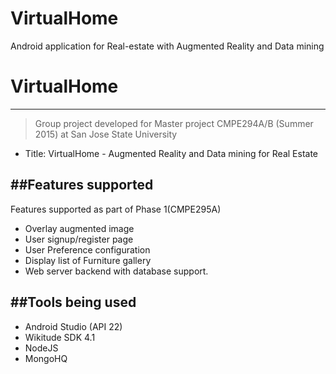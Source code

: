 # VirtualHome
Android application for Real-estate with Augmented Reality and Data mining

# VirtualHome
--------------
> Group project developed for Master project CMPE294A/B (Summer 2015)
> at San Jose State University
 - Title: VirtualHome - Augmented Reality and Data mining for Real Estate
 
##Features supported
--------------
 Features supported as part of Phase 1(CMPE295A)
 * Overlay augmented image
 * User signup/register page
 * User Preference configuration
 * Display list of Furniture gallery
 * Web server backend with database support. 

##Tools being used
--------------
* Android Studio (API 22)
* Wikitude SDK 4.1
* NodeJS
* MongoHQ

